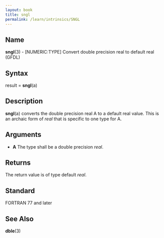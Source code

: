 ```yaml
---
layout: book
title: sngl
permalink: /learn/intrinsics/SNGL
---
```

## __Name__

__sngl__(3) - \[NUMERIC:TYPE\] Convert double precision real to default real
(GFDL)

## __Syntax__

result = __sngl__(a)

## __Description__

__sngl__(a) converts the double precision real A to a default real
value. This is an archaic form of _real_ that is specific to one type for
A.

## __Arguments__

  - __A__
    The type shall be a double precision _real_.

## __Returns__

The return value is of type default _real_.

## __Standard__

FORTRAN 77 and later

## __See Also__

__dble__(3)
